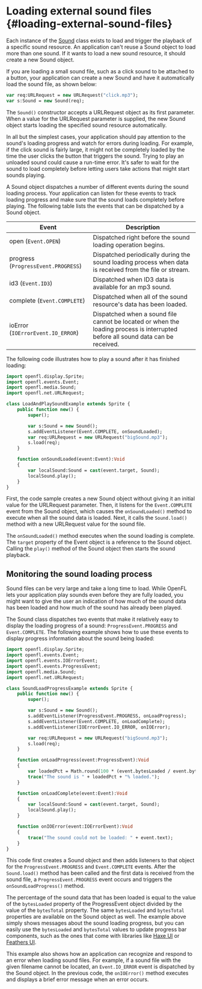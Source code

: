 # Loading external sound files {#loading-external-sound-files}

Each instance of the [Sound](https://api.openfl.org/openfl/media/Sound.html)
class exists to load and trigger the playback of a specific sound resource. An
application can't reuse a Sound object to load more than one sound. If it wants
to load a new sound resource, it should create a new Sound object.

If you are loading a small sound file, such as a click sound to be attached to a
button, your application can create a new Sound and have it automatically load
the sound file, as shown below:

```haxe
var req:URLRequest = new URLRequest("click.mp3");
var s:Sound = new Sound(req);
```

The `Sound()` constructor accepts a URLRequest object as its first parameter.
When a value for the URLRequest parameter is supplied, the new Sound object
starts loading the specified sound resource automatically.

In all but the simplest cases, your application should pay attention to the
sound's loading progress and watch for errors during loading. For example, if
the click sound is fairly large, it might not be completely loaded by the time
the user clicks the button that triggers the sound. Trying to play an unloaded
sound could cause a run-time error. It's safer to wait for the sound to load
completely before letting users take actions that might start sounds playing.

A Sound object dispatches a number of different events during the sound loading
process. Your application can listen for these events to track loading progress
and make sure that the sound loads completely before playing. The following
table lists the events that can be dispatched by a Sound object.

| Event                                | Description                                                                                                                      |
| ------------------------------------ | -------------------------------------------------------------------------------------------------------------------------------- |
| open (`Event.OPEN`)                 | Dispatched right before the sound loading operation begins.                                                                      |
| progress (`ProgressEvent.PROGRESS`) | Dispatched periodically during the sound loading process when data is received from the file or stream.                          |
| id3 (`Event.ID3`)                   | Dispatched when ID3 data is available for an mp3 sound.                                                                          |
| complete (`Event.COMPLETE`)         | Dispatched when all of the sound resource's data has been loaded.                                                                |
| ioError (`IOErrorEvent.IO_ERROR`)   | Dispatched when a sound file cannot be located or when the loading process is interrupted before all sound data can be received. |

The following code illustrates how to play a sound after it has finished
loading:

```haxe
import openfl.display.Sprite;
import openfl.events.Event;
import openfl.media.Sound;
import openfl.net.URLRequest;

class LoadAndPlaySoundExample extends Sprite {
	public function new() {
		super();

		var s:Sound = new Sound();
		s.addEventListener(Event.COMPLETE, onSoundLoaded);
		var req:URLRequest = new URLRequest("bigSound.mp3");
		s.load(req);
	}

	function onSoundLoaded(event:Event):Void
	{
		var localSound:Sound = cast(event.target, Sound);
		localSound.play();
	}
}
```

First, the code sample creates a new Sound object without giving it an initial
value for the URLRequest parameter. Then, it listens for the `Event.COMPLETE`
event from the Sound object, which causes the `onSoundLoaded()` method to
execute when all the sound data is loaded. Next, it calls the `Sound.load()`
method with a new URLRequest value for the sound file.

The `onSoundLoaded()` method executes when the sound loading is complete. The
`target` property of the Event object is a reference to the Sound object.
Calling the `play()` method of the Sound object then starts the sound playback.

## Monitoring the sound loading process

Sound files can be very large and take a long time to load. While OpenFL lets
your application play sounds even before they are fully loaded, you might want
to give the user an indication of how much of the sound data has been loaded and
how much of the sound has already been played.

The Sound class dispatches two events that make it relatively easy to display
the loading progress of a sound: `ProgressEvent.PROGRESS` and `Event.COMPLETE`.
The following example shows how to use these events to display progress
information about the sound being loaded:

```haxe
import openfl.display.Sprite;
import openfl.events.Event;
import openfl.events.IOErrorEvent;
import openfl.events.ProgressEvent;
import openfl.media.Sound;
import openfl.net.URLRequest;

class SoundLoadProgressExample extends Sprite {
	public function new() {
		super();

		var s:Sound = new Sound();
		s.addEventListener(ProgressEvent.PROGRESS, onLoadProgress);
		s.addEventListener(Event.COMPLETE, onLoadComplete);
		s.addEventListener(IOErrorEvent.IO_ERROR, onIOError);

		var req:URLRequest = new URLRequest("bigSound.mp3");
		s.load(req);
	}

	function onLoadProgress(event:ProgressEvent):Void
	{
		var loadedPct = Math.round(100 * (event.bytesLoaded / event.bytesTotal));
		trace("The sound is " + loadedPct + "% loaded.");
	}

	function onLoadComplete(event:Event):Void
	{
		var localSound:Sound = cast(event.target, Sound);
		localSound.play();
	}

	function onIOError(event:IOErrorEvent):Void
	{
		trace("The sound could not be loaded: " + event.text);
	}
}
```

This code first creates a Sound object and then adds listeners to that object
for the `ProgressEvent.PROGRESS` and `Event.COMPLETE` events. After the
`Sound.load()` method has been called and the first data is received from the
sound file, a `ProgressEvent.PROGRESS` event occurs and triggers the
`onSoundLoadProgress()` method.

The percentage of the sound data that has been loaded is equal to the value of
the `bytesLoaded` property of the ProgressEvent object divided by the value of
the `bytesTotal` property. The same `bytesLoaded` and `bytesTotal` properties
are available on the Sound object as well. The example above simply shows
messages about the sound loading progress, but you can easily use the
`bytesLoaded` and `bytesTotal` values to update progress bar components, such as
the ones that come with libraries like [Haxe UI](http://haxeui.org) or
[Feathers UI](https://feathersui.com).

This example also shows how an application can recognize and respond to an error
when loading sound files. For example, if a sound file with the given filename
cannot be located, an `Event.IO_ERROR` event is dispatched by the Sound object.
In the previous code, the `onIOError()` method executes and displays a brief
error message when an error occurs.
